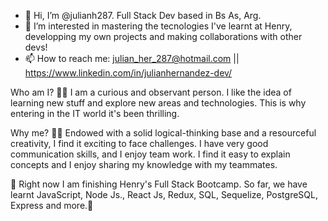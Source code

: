 - 👋 Hi, I’m @julianh287. Full Stack Dev based in Bs As, Arg.
- 👀 I’m interested in mastering the tecnologies I've learnt at Henry, developping my own projects and making collaborations with other devs!
- 📫 How to reach me: julian_her_287@hotmail.com || https://www.linkedin.com/in/julianhernandez-dev/

Who am I?
🙋‍♂️ I am a curious and observant person. I like the idea of learning new stuff and explore new areas and technologies. This is why entering in the IT world it's been thrilling.

Why me?
👨‍🔬 Endowed with a solid logical-thinking base and a resourceful creativity, I find it exciting to face challenges. I have very good communication skills, and I enjoy team work. I find it easy to explain concepts and I enjoy sharing my knowledge with my teammates.

💛 Right now I am finishing Henry's Full Stack Bootcamp. So far, we have learnt JavaScript, Node Js., React Js, Redux, SQL, Sequelize, PostgreSQL, Express and more.👀

<!---
julianh287/julianh287 is a ✨ special ✨ repository because its `README.md` (this file) appears on your GitHub profile.
You can click the Preview link to take a look at your changes.
--->
